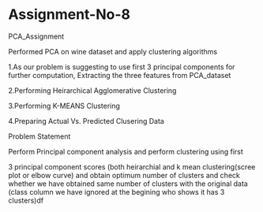 # Assignment-No-8
PCA_Assignment

Performed PCA on wine dataset and apply clustering algorithms

1.As our problem is suggesting to use first 3 principal components for further computation, Extracting the three features from PCA_dataset

2.Performing Heirarchical Agglomerative Clustering

3.Performing K-MEANS Clustering

4.Preparing Actual Vs. Predicted Clusering Data

Problem Statement

Perform Principal component analysis and perform clustering using first

3 principal component scores (both heirarchial and k mean clustering(scree plot or elbow curve) and obtain optimum number of clusters and check whether we have obtained same number of clusters with the original data (class column we have ignored at the begining who shows it has 3 clusters)df
